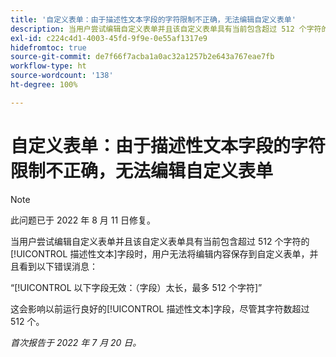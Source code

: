 ```yaml
---
title: '自定义表单：由于描述性文本字段的字符限制不正确，无法编辑自定义表单'
description: 当用户尝试编辑自定义表单并且该自定义表单具有当前包含超过 512 个字符的描述性文本字段时，用户无法将编辑内容保存到自定义表单。
exl-id: c224c4d1-4003-45fd-9f9e-0e55af1317e9
hidefromtoc: true
source-git-commit: de7f66f7acba1a0ac32a1257b2e643a767eae7fb
workflow-type: ht
source-wordcount: '138'
ht-degree: 100%

---
```


# 自定义表单：由于描述性文本字段的字符限制不正确，无法编辑自定义表单

>[!NOTE]
>
> 此问题已于 2022 年 8 月 11 日修复。

当用户尝试编辑自定义表单并且该自定义表单具有当前包含超过 512 个字符的[!UICONTROL 描述性文本]字段时，用户无法将编辑内容保存到自定义表单，并且看到以下错误消息：

“[!UICONTROL 以下字段无效：（字段）太长，最多 512 个字符]”

这会影响以前运行良好的[!UICONTROL 描述性文本]字段，尽管其字符数超过 512 个。


_首次报告于 2022 年 7 月 20 日。_
